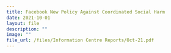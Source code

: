 ```yaml
---
title: Facebook New Policy Against Coordinated Social Harm
date: 2021-10-01
layout: file
description: ""
image: ""
file_url: /files/Information Centre Reports/Oct-21.pdf
---
```


